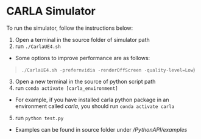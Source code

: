 # CARLA Simulator
To run the simulator, follow the instructions below:
1. Open a terminal in the source folder of simulator path
2. run `./CarlaUE4.sh` 
- Some options to improve performance are as follows:

> `./CarlaUE4.sh -prefernvidia -renderOffScreen -quality-level=Low`)

3. Open a new terminal in the source of python script path
4. run `conda activate [carla_environment]`
- For example, if you have installed carla python package in an environment called *carla*, you should run `conda activate carla`
5. run `python test.py`
- Examples can be found in source folder under */PythonAPI/examples*
